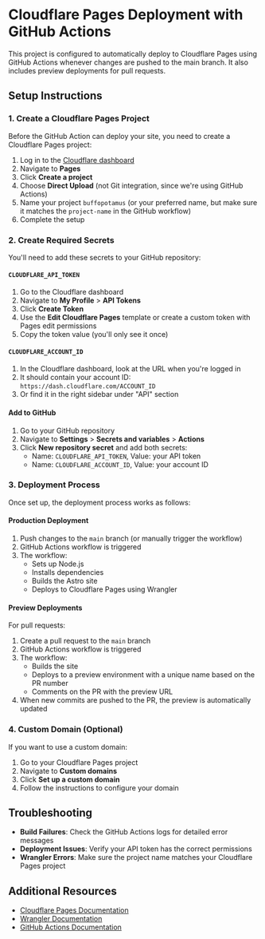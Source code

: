 # Cloudflare Pages Deployment with GitHub Actions

This project is configured to automatically deploy to Cloudflare Pages using GitHub Actions whenever changes are pushed to the main branch. It also includes preview deployments for pull requests.

## Setup Instructions

### 1. Create a Cloudflare Pages Project

Before the GitHub Action can deploy your site, you need to create a Cloudflare Pages project:

1. Log in to the [Cloudflare dashboard](https://dash.cloudflare.com/)
2. Navigate to **Pages**
3. Click **Create a project**
4. Choose **Direct Upload** (not Git integration, since we're using GitHub Actions)
5. Name your project `buffopotamus` (or your preferred name, but make sure it matches the `project-name` in the GitHub workflow)
6. Complete the setup

### 2. Create Required Secrets

You'll need to add these secrets to your GitHub repository:

#### `CLOUDFLARE_API_TOKEN`

1. Go to the Cloudflare dashboard
2. Navigate to **My Profile** > **API Tokens**
3. Click **Create Token**
4. Use the **Edit Cloudflare Pages** template or create a custom token with Pages edit permissions
5. Copy the token value (you'll only see it once)

#### `CLOUDFLARE_ACCOUNT_ID`

1. In the Cloudflare dashboard, look at the URL when you're logged in
2. It should contain your account ID: `https://dash.cloudflare.com/ACCOUNT_ID`
3. Or find it in the right sidebar under "API" section

#### Add to GitHub

1. Go to your GitHub repository
2. Navigate to **Settings** > **Secrets and variables** > **Actions**
3. Click **New repository secret** and add both secrets:
   - Name: `CLOUDFLARE_API_TOKEN`, Value: your API token
   - Name: `CLOUDFLARE_ACCOUNT_ID`, Value: your account ID

### 3. Deployment Process

Once set up, the deployment process works as follows:

#### Production Deployment

1. Push changes to the `main` branch (or manually trigger the workflow)
2. GitHub Actions workflow is triggered
3. The workflow:
   - Sets up Node.js
   - Installs dependencies
   - Builds the Astro site
   - Deploys to Cloudflare Pages using Wrangler

#### Preview Deployments

For pull requests:

1. Create a pull request to the `main` branch
2. GitHub Actions workflow is triggered
3. The workflow:
   - Builds the site
   - Deploys to a preview environment with a unique name based on the PR number
   - Comments on the PR with the preview URL
4. When new commits are pushed to the PR, the preview is automatically updated

### 4. Custom Domain (Optional)

If you want to use a custom domain:

1. Go to your Cloudflare Pages project
2. Navigate to **Custom domains**
3. Click **Set up a custom domain**
4. Follow the instructions to configure your domain

## Troubleshooting

- **Build Failures**: Check the GitHub Actions logs for detailed error messages
- **Deployment Issues**: Verify your API token has the correct permissions
- **Wrangler Errors**: Make sure the project name matches your Cloudflare Pages project

## Additional Resources

- [Cloudflare Pages Documentation](https://developers.cloudflare.com/pages/)
- [Wrangler Documentation](https://developers.cloudflare.com/workers/wrangler/)
- [GitHub Actions Documentation](https://docs.github.com/en/actions)
